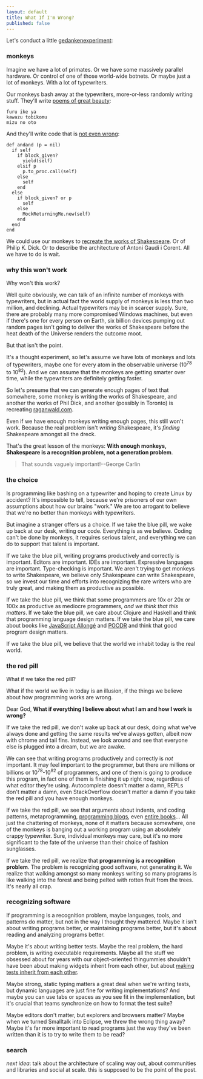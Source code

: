 ```yaml
---
layout: default
title: What If I'm Wrong?
published: false
---
```


Let's conduct a little [gedankenexperiment](https://en.wikipedia.org/wiki/Thought_experiment):

### monkeys

Imagine we have a lot of primates. Or we have some massively parallel hardware. Or control of one of those world-wide botnets. Or maybe just a lot of monkeys. With a lot of typewriters.

Our monkeys bash away at the typewriters, more-or-less randomly writing stuff. They'll write [poems of great beauty][basho]:

    furu ike ya
    kawazu tobikomu
    mizu no oto

[basho]: http://thegreenleaf.co.uk/HP/basho/00Bashohaiku.htm

And they'll write code that is [not even wrong][wrong]:

    def andand (p = nil)
      if self
        if block_given?
          yield(self)
        elsif p
          p.to_proc.call(self)
        else
          self
        end
      else
        if block_given? or p
          self
        else
          MockReturningMe.new(self)
        end
      end
    end

[wrong]: https://onionesquereality.wordpress.com/2012/07/08/not-even-wrong/

We could use our monkeys to [recreate the works of Shakespeare][infinite]. Or of Philip K. Dick. Or to describe the architecture of Antoni Gaudi i Corent. All we have to do is wait.

[infinite]: https://en.wikipedia.org/wiki/Infinite_monkey_theorem

### why this won't work

Why won't this work?

Well quite obviously, we can talk of an infinite number of monkeys with typewriters, but in actual fact the world supply of monkeys is less than two million, and declining. Actual typewriters may be in scarcer supply. Sure, there are probably many more compromised Windows machines, but even if there's one for every person on Earth, six billion devices pumping out random pages isn't going to deliver the works of Shakespeare before the heat death of the Universe renders the outcome moot.

But that isn't the point.

It's a thought experiment, so let's assume we have lots of monkeys and lots of typewriters, maybe one for every atom in the observable universe (10<sup>78</sup> to 10<sup>82</sup>). And we can assume that the monkeys are getting smarter over time, while the typewriters are definitely getting faster.

So let's presume that we can generate enough pages of text that somewhere, some monkey is writing the works of Shakespeare, and another the works of Phil Dick, and another (possibly in Toronto) is recreating [raganwald.com].

[raganwald.com]: http://raganwald.com

Even if we have enough monkeys writing enough pages, this still won't work. Because the real problem isn't *writing* Shakespeare, it's *finding* Shakespeare amongst all the dreck.

That's the great lesson of the monkeys: **With enough monkeys, Shakespeare is a recognition problem, not a generation problem**.

> That sounds vaguely important!--George Carlin

### the choice

Is programming like bashing on a typewriter and hoping to create Linux by accident? It's impossible to tell, because we're prisoners of our own assumptions about how our brains "work." We are too arrogant to believe that we're no better than monkeys with typewriters.

But imagine a stranger offers us a choice. If we take the blue pill, we wake up back at our desk, writing our code. Everything is as we believe. Coding can't be done by monkeys, it requires serious talent, and everything we can do to support that talent is important.

If we take the blue pill, writing programs productively and correctly is important. Editors are important. IDEs are important. Expressive languages are important. Type-checking is important. We aren't trying to get monkeys to write Shakespeare, we believe only Shakespeare can write Shakespeare, so we invest our time and efforts into recognizing the rare writers who are truly great, and making them as productive as possible.

If we take the blue pill, we think that some programmers are 10x or 20x or 100x as productive as mediocre programmers, *and we think that this matters*. If we take the blue pill, we care about Clojure and Haskell and think that programming language design matters. If we take the blue pill, we care about books like [JavaScript Allongé][ja] and [POODR] and think that good program design matters.

[ja]: https://leanpub.com/javascript-allonge
[POODR]: http://www.poodr.com "Practical Object-Oriented Design in Ruby"

If we take the blue pill, we believe that the world we inhabit today is the real world.

### the red pill

What if we take the red pill?

What if the world we live in today is an illusion, if the things we believe about how programming works are wrong.

Dear God, **What if everything I believe about what I am and how I work is wrong?**

If we take the red pill, we don't wake up back at our desk, doing what we've always done and getting the same results we've always gotten, albeit now with chrome and tail fins. Instead, we look around and see that everyone else is plugged into a dream, but we are awake.

We can see that writing programs productively and correctly is *not* important. It may feel important to the programmer, but there are millions or billions or 10<sup>78</sup>-10<sup>82</sup> of programmers, and one of them is going to produce this program, in fact one of them is finishing it up right now, regardless of what editor they're using. Autocomplete doesn't matter a damn, REPLs don't matter a damn, even StackOverflow doesn't matter a damn if you take the red pill and you have enough monkeys.

If we take the red pill, we see that arguments about indents, and coding patterns, metaprogramming, [programming blogs][raganwald.com], even [entire books][cr]... All just the chattering of monkeys, none of it matters because somewhere, one of the monkeys is banging out a working program using an absolutely crappy typewriter. Sure, individual monkeys may care, but it's no more significant to the fate of the universe than their choice of fashion sunglasses.

[cr]: https://leanpub.com/coffeescript-ristretto

If we take the red pill, we realize that **programming is a recognition problem**. The problem is recognizing good software, not generating it. We realize that walking amongst so many monkeys writing so many programs is like walking into the forest and being pelted with rotten fruit from the trees. It's nearly all crap.

### recognizing software

If programming is a recognition problem, maybe languages, tools, and patterns do matter, but not in the way I thought they mattered. Maybe it isn't about writing programs better, or maintaining programs better, but it's about reading and analyzing programs better.

Maybe it's about writing better tests. Maybe the real problem, the hard problem, is writing executable requirements. Maybe all the stuff we obsessed about for years with our object-oriented thingummies shouldn't have been about making widgets inherit from each other, but about [making tests inherit from each other][poo].

Maybe strong, static typing matters a great deal when we're writing tests, but dynamic languages are just fine for writing implementations? And maybe you can use tabs or spaces as you see fit in the implementation, but it's  crucial that teams synchronize on how to format the test suite?

[poo]: http://raganwald.com/2010/12/01/oop-practiced-backwards-is-poo.html "OOP practiced backwards is 'POO'"

Maybe editors don't matter, but explorers and browsers matter? Maybe when we turned Smalltalk into Eclipse, we threw the wrong thing away? Maybe it's far more important to read programs just the way they've been written than it is to try to write them to be read?

### search

*next idea*: talk about the architecture of scaling way out, about communities and libraries and social at scale. this is supposed to be the point of the post.